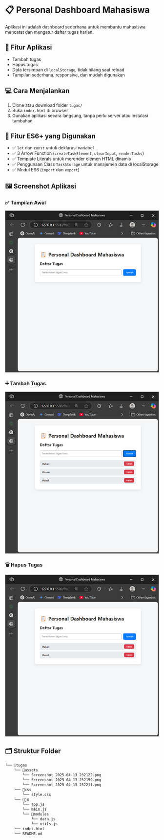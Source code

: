 # 📋 Personal Dashboard Mahasiswa

Aplikasi ini adalah dashboard sederhana untuk membantu mahasiswa mencatat dan mengatur daftar tugas harian.

## 🎯 Fitur Aplikasi
- Tambah tugas
- Hapus tugas
- Data tersimpan di `localStorage`, tidak hilang saat reload
- Tampilan sederhana, responsive, dan mudah digunakan

## 💻 Cara Menjalankan
1. Clone atau download folder `tugas/`
2. Buka `index.html` di browser
3. Gunakan aplikasi secara langsung, tanpa perlu server atau instalasi tambahan

## 🧠 Fitur ES6+ yang Digunakan
- ✅ `let` dan `const` untuk deklarasi variabel
- ✅ 3 Arrow Function (`createTaskElement`, `clearInput`, `renderTasks`)
- ✅ Template Literals untuk merender elemen HTML dinamis
- ✅ Penggunaan Class `TaskStorage` untuk manajemen data di localStorage
- ✅ Modul ES6 (`import` dan `export`)

## 🖼️ Screenshot Aplikasi

### ✅ Tampilan Awal
![Tampilan Awal](assets/Screenshot%202025-04-13%20232122.png)

### ➕ Tambah Tugas
![Tambah Tugas](assets/Screenshot%202025-04-13%20232159.png)

### 🗑️ Hapus Tugas
![Hapus Tugas](assets/Screenshot%202025-04-13%20232211.png)

## 🗂️ Struktur Folder
```
└── 📁tugas
    └── 📁assets
        └── Screenshot 2025-04-13 232122.png
        └── Screenshot 2025-04-13 232159.png
        └── Screenshot 2025-04-13 232211.png
    └── 📁css
        └── style.css
    └── 📁js
        └── app.js
        └── main.js
        └── 📁modules
            └── data.js
            └── utils.js
    └── index.html
    └── README.md
```